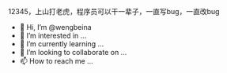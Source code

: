 12345，上山打老虎，程序员可以干一辈子，一直写bug，一直改bug

- 👋 Hi, I’m @wengbeina
- 👀 I’m interested in ...
- 🌱 I’m currently learning ...
- 💞️ I’m looking to collaborate on ...
- 📫 How to reach me ...

<!---
wengbeina/wengbeina is a ✨ special ✨ repository because its `README.md` (this file) appears on your GitHub profile.
You can click the Preview link to take a look at your changes.
--->
